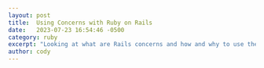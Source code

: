```yaml
---
layout: post
title:  Using Concerns with Ruby on Rails
date:   2023-07-23 16:54:46 -0500
category: ruby
excerpt: "Looking at what are Rails concerns and how and why to use them"
author: cody
---
```


